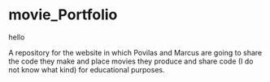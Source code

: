 # movie_Portfolio

hello

A repository for the website in which Povilas and Marcus are going to share the code they make and place movies they produce and share code (I do not know what kind) for educational purposes.